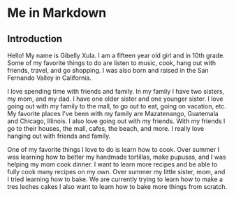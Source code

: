 # Me in Markdown

## Introduction
</p>Hello! My name is Gibelly Xula. I am a fifteen year old girl and in 10th grade. Some of my favorite things to do are listen to music, cook, hang out with friends, travel, and go shopping. I was also born and raised in the San Fernando Valley in California.
</p>
</p></p>I love spending time with friends and family. In my family I have two sisters, my mom, and my dad. I have one older sister and one younger sister. I love going out with my family to the mall, to go out to eat, going on vacation, etc. My favorite places I've been with my family are Mazatenango, Guatemala and Chicago, Illinois. I also love going out with my friends. With my friends I go to their houses, the mall, cafes, the beach, and more. I really love hanging out with friends and family.
</p>
</p></p>One of my favorite things I love to do is learn how to cook. Over summer I was learning how to better my handmade tortillas, make pupusas, and I was helping my mom cook dinner. I want to learn more recipes and be able to fully cook many recipes on my own. Over summer my little sister, mom, and I tried learning how to bake. We are currently trying to learn how to make a tres leches cakes I also want to learn how to bake more things from scratch. 
